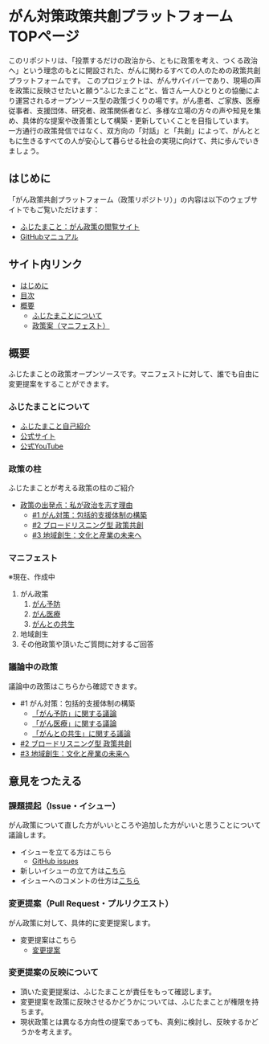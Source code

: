 # がん対策政策共創プラットフォームTOPページ
このリポジトリは、「投票するだけの政治から、ともに政策を考え、つくる政治へ」という理念のもとに開設された、がんに関わるすべての人のための政策共創プラットフォームです。
このプロジェクトは、がんサバイバーであり、現場の声を政策に反映させたいと願う“ふじたまこと”と、皆さん一人ひとりとの協働により運営されるオープンソース型の政策づくりの場です。がん患者、ご家族、医療従事者、支援団体、研究者、政策関係者など、多様な立場の方々の声や知見を集め、具体的な提案や改善策として構築・更新していくことを目指しています。
一方通行の政策発信ではなく、双方向の「対話」と「共創」によって、がんとともに生きるすべての人が安心して暮らせる社会の実現に向けて、共に歩んでいきましょう。

## はじめに
「がん政策共創プラットフォーム（政策リポジトリ）」の内容は以下のウェブサイトでもご覧いただけます：

- [ふじたまこと：がん政策の閲覧サイト](https://fujitamakoto-4.github.io/-/)
- [GitHubマニュアル](/docs/manual.md)

## サイト内リンク
- [はじめに](#はじめに)
- [目次](#目次)
- [概要](#概要)
  - [ふじたまことについて](#ふじたまことについて)
  - [政策案（マニフェスト）](#マニフェスト)

## 概要
ふじたまことの政策オープンソースです。マニフェストに対して、誰でも自由に変更提案をすることができます。

### ふじたまことについて
- [ふじたまこと自己紹介](docs/profile.md)
- [公式サイト](https://fujitamakoto.com/)
- [公式YouTube](https://www.youtube.com/@fujitamakoto4.0)

### 政策の柱
ふじたまことが考える政策の柱のご紹介
- [政策の出発点：私が政治を志す理由](manifest/00_policy_philosophy.md)
    - [#1 がん対策：包括的支援体制の構築](manifest/01_cancer_policy.md)
    - [#2 ブロードリスニング型 政策共創](manifest/02_broad_listening.md)
    - [#3 地域創生：文化と産業の未来へ](manifest/03_regional_revival.md)

### マニフェスト
※現在、作成中

1. がん政策  
    1. [がん予防](manifest/cancer_prevention.md)
    2. [がん医療](manifest/cancer_treatment.md)
    3. [がんとの共生](manifest/post-treatment.md) 
2. 地域創生  
3. その他政策や頂いたご質問に対するご回答  

### 議論中の政策
議論中の政策はこちらから確認できます。
- #1 がん対策：包括的支援体制の構築
    - [「がん予防」に関する議論](https://github.com/fujitamakoto-4/-/issues?q=is%3Aissue%20state%3Aopen%20label%3A%E3%81%8C%E3%82%93%E4%BA%88%E9%98%B2)
    - [「がん医療」に関する議論](https://github.com/fujitamakoto-4/-/issues?q=is%3Aissue%20state%3Aopen%20label%3A%E3%81%8C%E3%82%93%E5%8C%BB%E7%99%82)
    - [「がんとの共生」に関する議論](https://github.com/fujitamakoto-4/-/issues?q=is%3Aissue%20state%3Aopen%20label%3A%E3%81%8C%E3%82%93%E3%81%A8%E3%81%AE%E5%85%B1%E7%94%9F)
- [#2 ブロードリスニング型 政策共創](https://github.com/fujitamakoto-4/-/issues?q=is%3Aissue%20state%3Aopen%20label%3A%E3%80%90%E6%94%BF%E7%AD%96%E2%91%A1%E3%80%91%E3%83%96%E3%83%AD%E3%83%BC%E3%83%89%E3%83%AA%E3%82%B9%E3%83%8B%E3%83%B3%E3%82%B0%E5%9E%8B%E6%94%BF%E7%AD%96%E5%85%B1%E5%89%B5)
- [#3 地域創生：文化と産業の未来へ](https://github.com/fujitamakoto-4/-/issues?q=is%3Aissue%20state%3Aopen%20label%3A%E3%80%90%E6%94%BF%E7%AD%96%E2%91%A2%E3%80%91%E5%9C%B0%E5%9F%9F%E5%89%B5%E7%94%9F)
   
## 意見をつたえる

### 課題提起（Issue・イシュー）

がん政策について直した方がいいところや追加した方がいいと思うことについて議論します。

- イシューを立てる方はこちら
    - [GitHub issues](https://github.com/fujitamakoto-4/-/issues)
- 新しいイシューの立て方は[こちら](/docs/manual_issue.md#new_issue)
- イシューへのコメントの仕方は[こちら](/docs/manual_issue.md#comment_issue)

### 変更提案（Pull Request・プルリクエスト）

がん政策に対して、具体的に変更提案します。

- 変更提案はこちら
    - [変更提案](https://github.com/fujitamakoto-4/-/pulls)

### 変更提案の反映について

- 頂いた変更提案は、ふじたまことが責任をもって確認します。
- 変更提案を政策に反映させるかどうかについては、ふじたまことが権限を持ちます。
- 現状政策とは異なる方向性の提案であっても、真剣に検討し、反映するかどうかを考えます。

